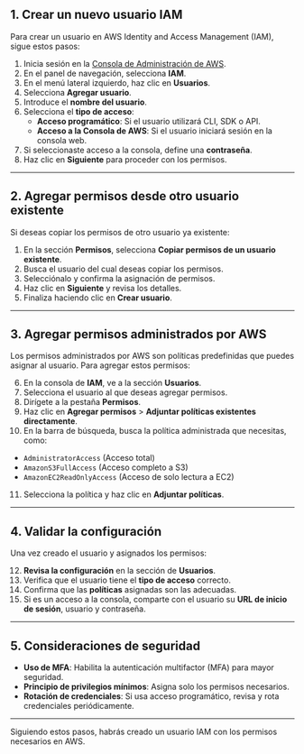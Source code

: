 
## 1. Crear un nuevo usuario IAM
Para crear un usuario en AWS Identity and Access Management (IAM), sigue estos pasos:

1. Inicia sesión en la [Consola de Administración de AWS](https://aws.amazon.com/console/).
2. En el panel de navegación, selecciona **IAM**.
3. En el menú lateral izquierdo, haz clic en **Usuarios**.
4. Selecciona **Agregar usuario**.
5. Introduce el **nombre del usuario**.
6. Selecciona el **tipo de acceso**:
   - **Acceso programático**: Si el usuario utilizará CLI, SDK o API.
   - **Acceso a la Consola de AWS**: Si el usuario iniciará sesión en la consola web.
7. Si seleccionaste acceso a la consola, define una **contraseña**.
8. Haz clic en **Siguiente** para proceder con los permisos.

---

## 2. Agregar permisos desde otro usuario existente
Si deseas copiar los permisos de otro usuario ya existente:

1. En la sección **Permisos**, selecciona **Copiar permisos de un usuario existente**.
2. Busca el usuario del cual deseas copiar los permisos.
3. Selecciónalo y confirma la asignación de permisos.
4. Haz clic en **Siguiente** y revisa los detalles.
5. Finaliza haciendo clic en **Crear usuario**.

---

## 3. Agregar permisos administrados por AWS
Los permisos administrados por AWS son políticas predefinidas que puedes asignar al usuario. Para agregar estos permisos:

6. En la consola de **IAM**, ve a la sección **Usuarios**.
7. Selecciona el usuario al que deseas agregar permisos.
8. Dirígete a la pestaña **Permisos**.
9. Haz clic en **Agregar permisos** > **Adjuntar políticas existentes directamente**.
10. En la barra de búsqueda, busca la política administrada que necesitas, como:
   - `AdministratorAccess` (Acceso total)
   - `AmazonS3FullAccess` (Acceso completo a S3)
   - `AmazonEC2ReadOnlyAccess` (Acceso de solo lectura a EC2)
11. Selecciona la política y haz clic en **Adjuntar políticas**.

---

## 4. Validar la configuración
Una vez creado el usuario y asignados los permisos:

12. **Revisa la configuración** en la sección de **Usuarios**.
13. Verifica que el usuario tiene el **tipo de acceso** correcto.
14. Confirma que las **políticas** asignadas son las adecuadas.
15. Si es un acceso a la consola, comparte con el usuario su **URL de inicio de sesión**, usuario y contraseña.

---

## 5. Consideraciones de seguridad
- **Uso de MFA**: Habilita la autenticación multifactor (MFA) para mayor seguridad.
- **Principio de privilegios mínimos**: Asigna solo los permisos necesarios.
- **Rotación de credenciales**: Si usa acceso programático, revisa y rota credenciales periódicamente.

---

Siguiendo estos pasos, habrás creado un usuario IAM con los permisos necesarios en AWS.
